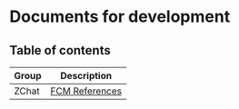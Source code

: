 # Documents for development

## Table of contents

Group | Description
---|---
ZChat | [FCM References](https://github.com/tvnoricst/docs/blob/main/reference-for-fcm.md)